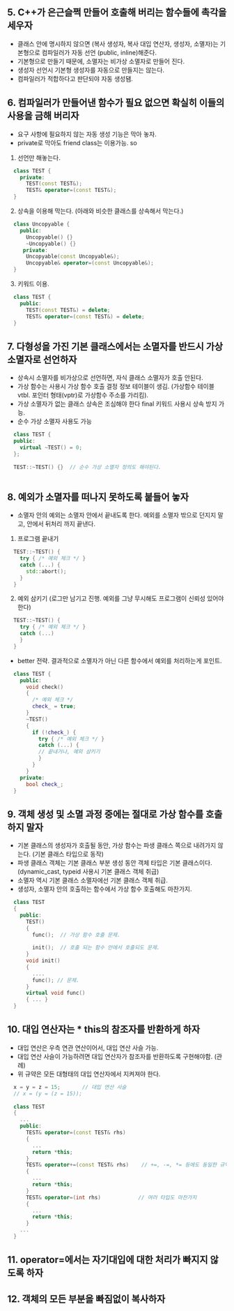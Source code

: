 
## 5. C++가 은근슬쩍 만들어 호출해 버리는 함수들에 촉각을 세우자
  - 클래스 안에 명시하지 않으면 (복사 생성자, 복사 대입 연산자, 생성자, 소멸자)는 기본형으로 컴파일러가 자동 선언 (public, inline)해준다.
  - 기본형으로 만들기 때문에, 소멸자는 비가상 소멸자로 만들어 진다.
  - 생성자 선언시 기본형 생성자를 자동으로 만들지는 않는다.
  - 컴파일러가 적합하다고 판단되야 자동 생성됌.

## 6. 컴파일러가 만들어낸 함수가 필요 없으면 확실히 이들의 사용을 금해 버리자

  - 요구 사항에 필요하지 않는 자동 생성 기능은 막아 놓자.
  - private로 막아도 friend class는 이용가능. so
  1. 선언만 해놓는다.
```cpp
  class TEST {
    private:
      TEST(const TEST&);
      TEST& operator=(const TEST&);
  }
```
  2. 상속을 이용해 막는다. (아래와 비슷한 클래스를 상속해서 막는다.)
```cpp
  class Uncopyable {
    public:
      Uncopyable() {}
      ~Uncopyable() {}
     private:
      Uncopyable(const Uncopyable&);
      Uncopyable& operator=(const Uncopyable&);
  }
```
  3. 키워드 이용.
```cpp
  class TEST {
    public:
      TEST(const TEST&) = delete;
      TEST& operator=(const TEST&) = delete;
  }
```

## 7. 다형성을 가진 기본 클래스에서는 소멸자를 반드시 가상 소멸자로 선언하자

  - 상속시 소멸자를 비가상으로 선언하면, 자식 클래스 소멸자가 호출 안된다.
  - 가상 함수는 사용시 가상 함수 호출 결정 정보 테이블이 생김. (가상함수 테이블 vtbl. 포인터 형태(vptr)로 가상함수 주소를 가리킴).
  - 가상 소멸자가 없는 클래스 상속은 조심해야 한다 final 키워드 사용시 상속 방지 가능.
  - 순수 가상 소멸자 사용도 가능
```cpp
  class TEST {
  public:
    virtual ~TEST() = 0;
  };
  
  TEST::~TEST() {}  // 순수 가상 소멸자 정의도 해야된다.
  
```

## 8. 예외가 소멸자를 떠나지 못하도록 붙들어 놓자

  - 소멸자 안의 예외는 소멸자 안에서 끝내도록 한다. 예외를 소멸자 밖으로 던지지 말고, 안에서 뒤처리 까지 끝낸다.

  1. 프로그램 끝내기
```cpp
  TEST::~TEST() {
    try { /* 예외 체크 */ }
    catch (...) {
      std::abort();
    }
  }
```
  2. 예외 삼키기 (로그만 남기고 진행. 예외를 그냥 무시해도 프로그램이 신뢰성 있어야 한다)
```cpp
  TEST::~TEST() {
    try { /* 예외 체크 */ }
    catch (...) 
    }
  }
```

  - better 전략. 결과적으로 소멸자가 아닌 다른 함수에서 예외를 처리하는게 포인트.
```cpp
  class TEST {
    public:
      void check()
      {
        /* 예외 체크 */
        check_ = true;
      }
      ~TEST()
      {
        if (!check_) {
          try { /* 예외 체크 */ }
          catch (...) {
          // 끝내거나, 예외 삼키기
          }
        }
      }
    private:
      bool check_;
  }
```

## 9. 객체 생성 및 소멸 과정 중에는 절대로 가상 함수를 호출하지 말자

  - 기본 클래스의 생성자가 호출될 동안, 가상 함수는 파생 클래스 쪽으로 내려가지 않는다. (기본 클래스 타입으로 동작)
  - 파생 클래스 객체는 기본 클래스 부분 생성 동안 객체 타입은 기본 클래스이다. (dynamic_cast, typeid 사용시 기본 클래스 객체 취급)
  - 소멸자 역시 기본 클래스 소멸자에선 기본 클래스 객체 취급.
  - 생성자, 소멸자 안의 호출하는 함수에서 가상 함수 호출해도 마찬가지.

```cpp
  class TEST
  {
    public:
      TEST()
      {
        func();  // 가상 함수 호출 문제.
        
        init();  // 호출 되는 함수 안에서 호출되도 문제.
      }
      void init()
      {
        ....
        func(); // 문제.
      }
      virtual void func()
      { ... }
  }
```

## 10. 대입 연산자는 * this의 참조자를 반환하게 하자

  - 대입 연산은 우측 연관 연산이어서, 대입 연산 사슬 가능.
  - 대입 연산 사슬이 가능하려면 대입 연산자가 참조자를 반환하도록 구현해야함. (관례)
  - 위 규약은 모든 대형태의 대입 연산자에서 지켜져야 한다.
```cpp
  x = y = z = 15;       // 대입 연산 사슬
  // x = (y = (z = 15));
  
  class TEST 
  {
    ...
    public:
      TEST& operator=(const TEST& rhs)
      {
        ...
        return *this;
      }
      TEST& operator+=(const TEST& rhs)    // +=, -=, *= 등에도 동일한 규약 적용.
      {
        ...
        return *this;
      }
      TEST& operator=(int rhs)            // 여러 타입도 마찬가지
      {
        ...
        return *this;
      }
    ...
  }
```

## 11. operator=에서는 자기대입에 대한 처리가 빠지지 않도록 하자

## 12. 객체의 모든 부분을 빠짐없이 복사하자

